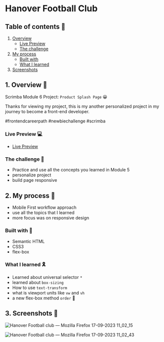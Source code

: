 # Hanover Football Club

## Table of contents 🚀

  1. [ Overview ](#overview)
     * [ Live Preview ](#Live-preview)
     * [ The challenge ](#challenge)   
  2. [ My process ](#process)
     * [ Built with ](#Built-with)
     * [ What I learned ](#learned)
  3. [ Screenshots ](#Screenshots)
     
<a name="overview"></a>
## 1. Overview 👋

  Scrimba Module 6 Project: `Product Splash Page` 😀
  
  Thanks for viewing my project, this is my another personalized project in my journey to become a front-end developer.
  
  #frontendcareerpath #newbiechallenge #scrimba

  <a name="Live-preview"></a>
  ### Live Preview 💻
  * <a href="https://super-7.netlify.app/">Live Preview</a>

  <a name="challenge"></a>
  ### The challenge 🎯
  * Practice and use all the concepts you learned in Module 5
  * personalize project
  * build page responsive
    
<a name="process"></a>
## 2. My process 🎢

  * Mobile First workflow approach
  * use all the topics that I learned
  * more focus was on responsive design

  <a name="Built-with"></a>
  ### Built with 💞
  * Semantic HTML
  * CSS3
  * flex-box

  <a name="learned"></a>
  ### What I learned 🎗️
  * Learned about universal selector `*`
  * learned about `box-sizing`
  * How to use `text-transform`
  * what is viewport units like `vw` and `vh`
  * a new flex-box method `order` 📸

<a name="Screenshots"></a>
## 3. Screenshots 📸

  ![Hanover Football club — Mozilla Firefox 17-09-2023 11_02_15](https://github.com/MrSandeepSharma/Hanover-Football-Club/assets/142038020/c8dd6ec5-db93-400b-a523-d9a42317c802)

  ![Hanover Football club — Mozilla Firefox 17-09-2023 11_02_43](https://github.com/MrSandeepSharma/Hanover-Football-Club/assets/142038020/ac8f1165-771b-4a89-9331-ccaf6bf0a0d9)


